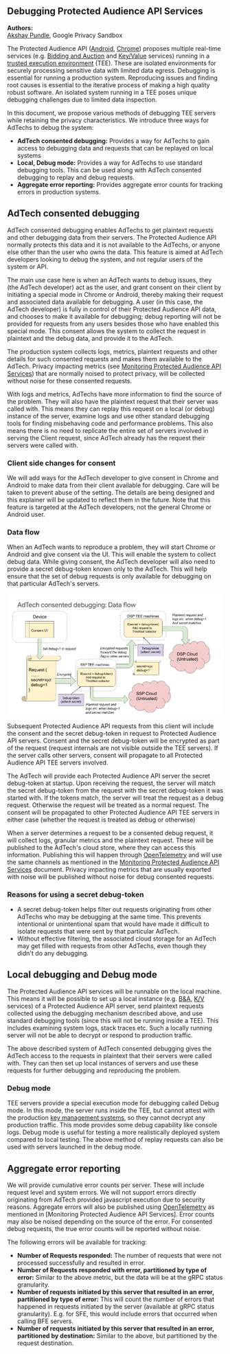 ## Debugging Protected Audience API Services

**Authors:** <br> [Akshay Pundle][11], Google Privacy Sandbox

The Protected Audience API ([Android][1], [Chrome][2]) proposes multiple
real-time services (e.g. [Bidding and Auction][3] and [Key/Value][4] services)
running in a [trusted execution environment][5] (TEE). These are isolated
environments for securely processing sensitive data with limited data egress.
Debugging is essential for running a production system. Reproducing issues and
finding root causes is essential to the iterative process of making a high
quality robust software. An isolated system running in a TEE poses unique
debugging challenges due to limited data inspection.

In this document, we propose various methods of debugging TEE servers while
retaining the privacy characteristics. We introduce three ways for AdTechs to
debug the system:

- **AdTech consented debugging:** Provides a way for AdTechs to gain access to
  debugging data and requests that can be replayed on local systems
- **Local, Debug mode:** Provides a way for AdTechs to use standard debugging
  tools. This can be used along with AdTech consented debugging to replay and
  debug requests.
- **Aggregate error reporting:** Provides aggregate error counts for tracking
  errors in production systems.

## AdTech consented debugging

AdTech consented debugging enables AdTechs to get plaintext requests and other
debugging data from their servers. The Protected Audience API normally protects
this data and it is not available to the AdTechs, or anyone else other than the
user who owns the data. This feature is aimed at AdTech developers looking to
debug the system, and not regular users of the system or API.

The main use case here is when an AdTech wants to debug issues, they (the AdTech
developer) act as the user, and grant consent on their client by initiating a
special mode in Chrome or Android, thereby making their request and associated
data available for debugging. A user (in this case, the AdTech developer) is
fully in control of their Protected Audience API data, and chooses to make it
available for debugging; debug reporting will not be provided for requests from
any users besides those who have enabled this special mode. This consent allows
the system to collect the request in plaintext and the debug data, and provide
it to the AdTech.

The production system collects logs, metrics, plaintext requests and other
details for such consented requests and makes them available to the AdTech.
Privacy impacting metrics (see [Monitoring Protected Audience API Services][6])
that are normally noised to protect privacy, will be collected without noise for
these consented requests.

With logs and metrics, AdTechs have more information to find the source of the
problem. They will also have the plaintext request that their server was called
with. This means they can replay this request on a local (or debug) instance of
the server, examine logs and use other standard debugging tools for finding
misbehaving code and performance problems. This also means there is no need to
replicate the entire set of servers involved in serving the Client request,
since AdTech already has the request their servers were called with.

### Client side changes for consent

We will add ways for the AdTech developer to give consent in Chrome and Android
to make data from their client available for debugging. Care will be taken to
prevent abuse of the setting. The details are being designed and this explainer
will be updated to reflect them in the future. Note that this feature is
targeted at the AdTech developers, not the general Chrome or Android user.

### Data flow

When an AdTech wants to reproduce a problem, they will start Chrome or Android
and give consent via the UI. This will enable the system to collect debug data.
While giving consent, the AdTech developer will also need to provide a secret
debug-token known only to the AdTech. This will help ensure that the set of
debug requests is only available for debugging on that particular AdTech's
servers.

![Data flow](images/debugging_protected_audience_api_services_data_flow.png)

Subsequent Protected Audience API requests from this client will include the
consent and the secret debug-token in request to Protected Audience API servers.
Consent and the secret debug-token will be encrypted as part of the request
(request internals are not visible outside the TEE servers). If the server calls
other servers, consent will propagate to all Protected Audience API TEE servers
involved.

The AdTech will provide each Protected Audience API server the secret
debug-token at startup. Upon receiving the request, the server will match the
secret debug-token from the request with the secret debug-token it was started
with. If the tokens match, the server will treat the request as a debug request.
Otherwise the request will be treated as a normal request. The consent will be
propagated to other Protected Audience API TEE servers in either case (whether
the request is treated as debug or otherwise)

When a server determines a request to be a consented debug request, it will
collect logs, granular metrics and the plaintext request. These will be
published to the AdTech's cloud store, where they can access this information.
Publishing this will happen through [OpenTelemetry][7] and will use the same
channels as mentioned in the [Monitoring Protected Audience API Services][6]
document. Privacy impacting metrics that are usually exported with noise will be
published without noise for debug consented requests.

### Reasons for using a secret debug-token

- A secret debug-token helps filter out requests originating from other AdTechs
  who may be debugging at the same time. This prevents intentional or
  unintentional spam that would have made it difficult to isolate requests that
  were sent by that particular AdTech.
- Without effective filtering, the associated cloud storage for an AdTech may
  get filled with requests from other AdTechs, even though they didn't do any
  debugging.

## Local debugging and Debug mode

The Protected Audience API services will be runnable on the local machine. This
means it will be possible to set up a local instance (e.g. [B&A][8], [K/V][9]
services) of a Protected Audience API server, send plaintext requests collected
using the debugging mechanism described above, and use standard debugging tools
(since this will not be running inside a TEE). This includes examining system
logs, stack traces etc. Such a locally running server will not be able to
decrypt or respond to production traffic.

The above described system of AdTech consented debugging gives the AdTech access
to the requests in plaintext that their servers were called with. They can then
set up local instances of servers and use these requests for further debugging
and reproducing the problem.

### Debug mode

TEE servers provide a special execution mode for debugging called Debug mode. In
this mode, the server runs inside the TEE, but cannot attest with the production
[key management systems][10], so they cannot decrypt any production traffic.
This mode provides some debug capability like console logs. Debug mode is useful
for testing a more realistically deployed system compared to local testing. The
above method of replay requests can also be used with servers launched in the
debug mode.

## Aggregate error reporting

We will provide cumulative error counts per server. These will include request
level and system errors. We will not support errors directly originating from
AdTech provided javascript execution due to security reasons. Aggregate errors
will also be published using [OpenTelemetry][7] as mentioned in [Monitoring
Protected Audience API Services]. Error counts may also be noised depending on
the source of the error. For consented debug requests, the true error counts
will be reported without noise.

The following errors will be available for tracking:

- **Number of Requests responded:** The number of requests that were not
  processed successfully and resulted in error.
- **Number of Requests responded with error, partitioned by type of error:**
  Similar to the above metric, but the data will be at the gRPC status
  granularity.
- **Number of requests initiated by this server that resulted in an error,
  partitioned by type of error:** This will count the number of errors that
  happened in requests initiated by the server (available at gRPC status
  granularity). E.g. for SFE, this would include errors that occurred when
  calling BFE servers.
- **Number of requests initiated by this server that resulted in an error,
  partitioned by destination:** Similar to the above, but partitioned by the
  request destination.

[1]: https://developer.android.com/design-for-safety/ads/fledge
[2]: https://developer.chrome.com/docs/privacy-sandbox/fledge/
[3]: https://github.com/privacysandbox/fledge-docs/blob/main/bidding_auction_services_api.md
[4]: https://github.com/WICG/turtledove/blob/main/FLEDGE_Key_Value_Server_API.md
[5]: https://en.wikipedia.org/wiki/Trusted_execution_environment
[6]: https://github.com/privacysandbox/fledge-docs/blob/main/monitoring_protected_audience_api_services.md
[7]: https://opentelemetry.io/
[8]: https://github.com/privacysandbox/fledge-docs/blob/main/bidding_auction_services_aws_guide.md#local-testing
[9]: https://github.com/privacysandbox/fledge-key-value-service/blob/main/docs/deploying_locally.md
[10]: https://github.com/privacysandbox/fledge-docs/blob/main/trusted_services_overview.md#key-management-systems
[11]: https://github.com/akshaypundle
